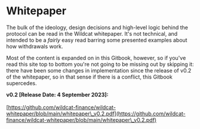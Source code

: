 # Whitepaper

The bulk of the ideology, design decisions and high-level logic behind the protocol can be read in the Wildcat whitepaper. It's not technical, and intended to be a _fairly_ easy read barring some presented examples about how withdrawals work.

Most of the content is expanded on in this Gitbook, however, so if you've read this site top to bottom you're not going to be missing out by skipping it: there have been some changes in implementation since the release of v0.2 of the whitepaper, so in that sense if there is a conflict, this Gitbook supercedes.



**v0.2 \[Release Date: 4 September 2023]:**\
\
[https://github.com/wildcat-finance/wildcat-whitepaper/blob/main/whitepaper\_v0.2.pdf](https://github.com/wildcat-finance/wildcat-whitepaper/blob/main/whitepaper\_v0.2.pdf)

